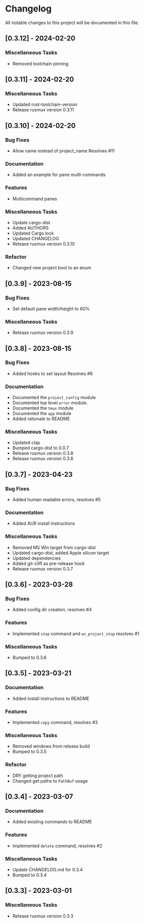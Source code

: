 # Changelog

All notable changes to this project will be documented in this file.

## [0.3.12] - 2024-02-20

### Miscellaneous Tasks

- Removed toolchain pinning

## [0.3.11] - 2024-02-20

### Miscellaneous Tasks

- Updated rust-toolchain-version
- Release rusmux version 0.3.11

## [0.3.10] - 2024-02-20

### Bug Fixes

- Allow name instead of project_name Resolves #11

### Documentation

- Added an example for pane multi-commands

### Features

- Multicommand panes

### Miscellaneous Tasks

- Update cargo-dist
- Added AUTHORS
- Updated Cargo.lock
- Updated CHANGELOG
- Release rusmux version 0.3.10

### Refactor

- Changed new project bool to an enum

## [0.3.9] - 2023-08-15

### Bug Fixes

- Set default pane width/height to 60%

### Miscellaneous Tasks

- Release rusmux version 0.3.9

## [0.3.8] - 2023-08-15

### Bug Fixes

- Added hooks to set layout Resolves #6

### Documentation

- Documented the `project_config` module
- Documented top level `error` module.
- Documented the `tmux` module
- Documented the `app` module
- Added rationale to README

### Miscellaneous Tasks

- Updated clap
- Bumped cargo-dist to 0.0.7
- Release rusmux version 0.3.8
- Release rusmux version 0.3.8

## [0.3.7] - 2023-04-23

### Bug Fixes

- Added human readable errors, resolves #5

### Documentation

- Added AUR install instructions

### Miscellaneous Tasks

- Removed MS Win target from cargo-dist
- Updated cargo-dist, added Apple silicon target
- Updated dependencies
- Added git-cliff as pre-release hook
- Release rusmux version 0.3.7

## [0.3.6] - 2023-03-28

### Bug Fixes

- Added config dir creation, resolves #4

### Features

- Implemented `stop` command and `on_project_stop` resolves #1

### Miscellaneous Tasks

- Bumped to 0.3.6

## [0.3.5] - 2023-03-21

### Documentation

- Added install instructions to README

### Features

- Implemented `copy` command, resolves #3

### Miscellaneous Tasks

- Removed windows from release build
- Bumped to 0.3.5

### Refactor

- DRY getting project path
- Changed get paths to `PathBuf` usage

## [0.3.4] - 2023-03-07

### Documentation

- Added existing commands to README

### Features

- Implemented `delete` command, resolves #2

### Miscellaneous Tasks

- Update CHANGELOG.md for 0.3.4
- Bumped to 0.3.4

## [0.3.3] - 2023-03-01

### Miscellaneous Tasks

- Release rusmux version 0.3.3

<!-- generated by git-cliff -->
